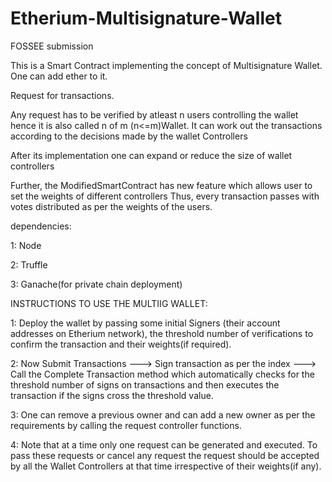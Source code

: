 # Etherium-Multisignature-Wallet
FOSSEE submission


This is a Smart Contract implementing the concept of Multisignature Wallet.
One can add ether to it.

Request for transactions.

Any request has to be verified by atleast n users controlling the wallet hence it is also called n of m (n<=m)Wallet.
It can work out the transactions according to the decisions made by the wallet Controllers

After its implementation one can expand or reduce the size of wallet controllers

Further, the ModifiedSmartContract has new feature which allows user to set the weights of different controllers
Thus, every transaction passes with votes distributed as per the weights of the users.

dependencies:

1: Node

2: Truffle

3: Ganache(for private chain deployment)


INSTRUCTIONS TO USE THE MULTIIG WALLET:

1: Deploy the wallet by passing  some initial Signers (their account addresses on Etherium network), the threshold number of verifications to confirm the transaction and their weights(if required).

2: Now Submit Transactions ---> Sign transaction as per the index ---> Call the Complete Transaction method which automatically checks for the threshold number of signs on transactions and then executes the transaction if the signs cross the threshold value.

3: One can remove a previous owner and can add a new owner as per the requirements by calling the request controller functions.

4: Note that at a time only one request can be generated and executed. To pass these requests or cancel any request the  request should be accepted by all the Wallet Controllers at that time irrespective of their weights(if any).
